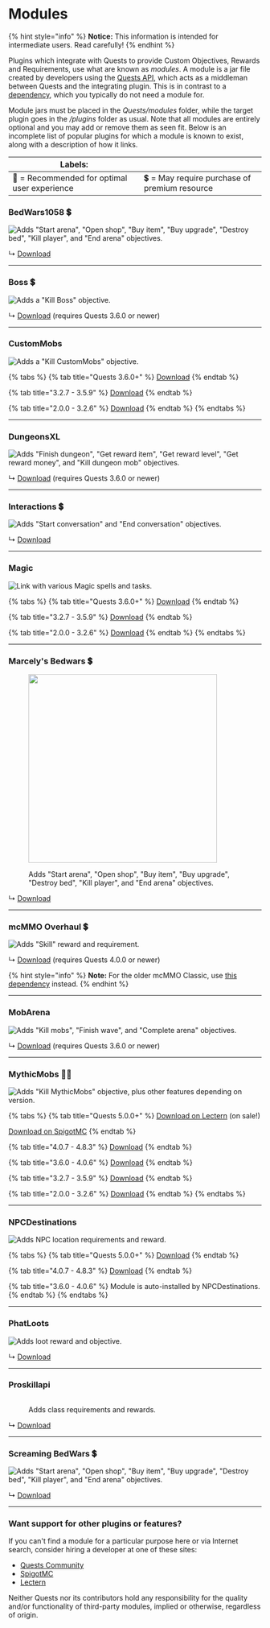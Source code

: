 # Modules

{% hint style="info" %}
**Notice:** This information is intended for intermediate users. Read carefully!
{% endhint %}

Plugins which integrate with Quests to provide Custom Objectives, Rewards and Requirements, use what are known as _modules_. A module is a jar file created by developers using the [Quests API](../master/custom-quest-api.md), which acts as a middleman between Quests and the integrating plugin. This is in contrast to a [dependency](../beginner/dependencies.md), which you typically do not need a module for.

Module jars must be placed in the _Quests/modules_ folder, while the target plugin goes in the _/plugins_ folder as usual. Note that all modules are entirely optional and you may add or remove them as seen fit. Below is an incomplete list of popular plugins for which a module is known to exist, along with a description of how it links.

| Labels:                                      |                                               |
| -------------------------------------------- | --------------------------------------------- |
| 🌟 = Recommended for optimal user experience | 💲 = May require purchase of premium resource |

### BedWars1058 💲

![Adds "Start arena", "Open shop", "Buy item", "Buy upgrade", "Destroy bed", "Kill player", and "End arena" objectives.](../.gitbook/assets/bedwars1058.jpg)

↳ [Download](https://www.spigotmc.org/resources/bedwars1058-quests-module.100722/)

***

### Boss 💲

![Adds a "Kill Boss" objective.](../.gitbook/assets/boss.png)

↳ [Download](https://www.spigotmc.org/resources/boss-quests-module.66973/) (requires Quests 3.6.0 or newer)

***

### CustomMobs

![Adds a "Kill CustomMobs" objective.](../.gitbook/assets/custommobs.png)

{% tabs %}
{% tab title="Quests 3.6.0+" %}
[Download](https://www.spigotmc.org/resources/custommobs-quests-module.56686/)
{% endtab %}

{% tab title="3.2.7 - 3.5.9" %}
[Download](https://www.spigotmc.org/resources/custommobs-quests-module.56686/download?version=232903)
{% endtab %}

{% tab title="2.0.0  - 3.2.6" %}
[Download](https://www.spigotmc.org/resources/custommobs-quests.25679/)
{% endtab %}
{% endtabs %}

***

### DungeonsXL

![Adds "Finish dungeon", "Get reward item", "Get reward level", "Get reward money", and "Kill dungeon mob" objectives.](../.gitbook/assets/dungeonsxl.png)

↳ [Download](https://www.spigotmc.org/resources/dungeonsxl-quests-module.66703/) (requires Quests 3.6.0 or newer)

***

### Interactions 💲

![Adds "Start conversation" and "End conversation" objectives.](../.gitbook/assets/interactions.png)

↳ [Download](https://www.spigotmc.org/resources/interactions-quests-module.92421/)

***

### Magic

![Link with various Magic spells and tasks.](../.gitbook/assets/magic.png)

{% tabs %}
{% tab title="Quests 3.6.0+" %}
[Download](http://jenkins.elmakers.com/job/MagicQuests/)
{% endtab %}

{% tab title="3.2.7 - 3.5.9" %}
[Download](https://jenkins.elmakers.com/job/MagicQuests/90/)
{% endtab %}

{% tab title="2.0.0  - 3.2.6" %}
[Download](https://jenkins.elmakers.com/job/MagicQuests/88/)
{% endtab %}
{% endtabs %}

***

### Marcely's Bedwars 💲

<figure><img src="https://public.marcely.de/data/img/products/mbedwars/v5/logo2.gif" alt="" width="375"><figcaption><p>Adds "Start arena", "Open shop", "Buy item", "Buy upgrade", "Destroy bed", "Kill player", and "End arena" objectives.</p></figcaption></figure>

↳ [Download](https://www.spigotmc.org/resources/marcelys-bedwars-quests-module.107857/)

***

### mcMMO Overhaul 💲

![Adds "Skill" reward and requirement.](../.gitbook/assets/mcmmo\_overhaul.png)

↳ [Download](https://www.spigotmc.org/resources/92962/) (requires Quests 4.0.0 or newer)

{% hint style="info" %}
**Note:** For the older mcMMO Classic, use [this dependency](https://pikamug.gitbook.io/quests/beginner/dependencies#mcmmo-classic) instead.
{% endhint %}

***

### MobArena

![Adds "Kill mobs", "Finish wave", and "Complete arena" objectives.](../.gitbook/assets/mobarena.png)

↳ [Download](https://www.spigotmc.org/resources/mobarena-quests-module.72355/) (requires Quests 3.6.0 or newer)

***

### MythicMobs 🌟💲

![Adds "Kill MythicMobs" objective, plus other features depending on version.](../.gitbook/assets/mythicmobs.jpg)

{% tabs %}
{% tab title="Quests 5.0.0+" %}
[Download on Lectern](https://lectern.browsit.org/resources/resource/48-mythicmobs-quests-module/) (on sale!)

[Download on SpigotMC](https://www.spigotmc.org/resources/113916/)
{% endtab %}

{% tab title="4.0.7 - 4.8.3" %}
[Download](https://lectern.browsit.org/resources/resource/32-kill-mythic-mobs-multiplayer-improvement/)
{% endtab %}

{% tab title="3.6.0 - 4.0.6" %}
[Download](https://mc.hackerzlair.org/jenkins/job/MythicMobsQuests/)
{% endtab %}

{% tab title="3.2.7 - 3.5.9" %}
[Download](https://github.com/BerndiVader/MythicMobsQuestsModule/blob/a346d24545e874587c0895b30b369492978f6f81/MythicMobsQuests.jar)
{% endtab %}

{% tab title="2.0.0  - 3.2.6" %}
[Download](https://github.com/BerndiVader/MythicMobsQuestsModule/blob/edd5df5968628c06e5670c0e2a1c19ca41a86467/MythicMobsQuests285.jar)
{% endtab %}
{% endtabs %}

***

### NPCDestinations

![Adds NPC location requirements and reward.](../.gitbook/assets/npcdestinations.png)

{% tabs %}
{% tab title="Quests 5.0.0+" %}
[Download](https://www.spigotmc.org/resources/101588/)
{% endtab %}

{% tab title="4.0.7 - 4.8.3" %}
[Download](https://www.spigotmc.org/resources/npcdestinations-quests-module.101588/download?version=449913)
{% endtab %}

{% tab title="3.6.0 - 4.0.6" %}
Module is auto-installed by NPCDestinations.
{% endtab %}
{% endtabs %}

***

### PhatLoots

![Adds loot reward and objective.](https://i.imgur.com/yHiPJFh.png)

↳ [Download](https://www.spigotmc.org/resources/phatloots-quests-module.102525/)

***

### Proskillapi

<figure><img src="https://www.spigotmc.org/data/resource_icons/91/91913.jpg" alt=""><figcaption><p>Adds class requirements and rewards.</p></figcaption></figure>

↳ [Download](https://www.spigotmc.org/resources/91913/)

***

### Screaming BedWars 💲

![Adds "Start arena", "Open shop", "Buy item", "Buy upgrade", "Destroy bed", "Kill player", and "End arena" objectives.](https://www.spigotmc.org/data/resource\_icons/63/63714.jpg)

↳ [Download](https://www.spigotmc.org/resources/screaming-bedwars-module.98380/)

***

### Want support for other plugins or features?

If you can't find a module for a particular purpose here or via Internet search, consider hiring a developer at one of these sites:

* [Quests Community](https://discordapp.com/invite/QdJAv2G7qg)
* [SpigotMC](https://www.spigotmc.org/forums/hiring-developers.55/)
* [Lectern](https://lectern.browsit.org/forum/view/6-services/)

Neither Quests nor its contributors hold any responsibility for the quality and/or functionality of third-party modules, implied or otherwise, regardless of origin.
